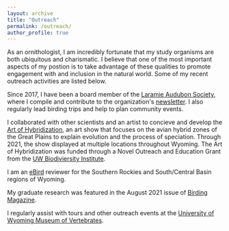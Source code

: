 ```yaml
---
layout: archive
title: "Outreach"
permalink: /outreach/
author_profile: true
---
```


As an ornithologist, I am incredibly fortunate that my study organisms are both ubiquitous and charismatic. I believe that one of the most important aspects of my postion is to take advantage of these qualities to promote engagement with and inclusion in the natural world. Some of my recent outreach activities are listed below.

Since 2017, I have been a board member of the [Laramie Audubon Society](http://laramieaudubon.blogspot.com/), where I compile and contribute to the organization's [newsletter](http://laramieaudubon.blogspot.com/p/newsletters.html). I also regularly lead birding trips and help to plan community events.

I collaborated with other scientists and an artist to concieve and develop the [Art of Hybridization](https://www.wyomingnews.com/laramieboomerang/news/local_news/art-exhibit-explores-avian-hybridization/article_d671cf80-5b31-5bbd-a2e5-85b68a4a9da8.html), an art show that focuses on the avian hybrid zones of the Great Plains to explain evolution and the process of speciation. Through 2021, the show displayed at multiple locations throughout Wyoming. The Art of Hybridization was funded through a Novel Outreach and Education Grant from the [UW Biodiviersity Institute](http://www.wyomingbiodiversity.org/).

I am an [eBird](https://ebird.org/profile/NTA1MTI0/world) reviewer for the Southern Rockies and South/Central Basin regions of Wyoming.

My graduate research was featured in the August 2021 issue of [Birding Magazine](https://www.aba.org/birding-online-august-2021/).

I regularly assist with tours and other outreach events at the [University of Wyoming Museum of Vertebrates](https://www.uwymv.org/).
